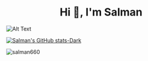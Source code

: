 <h1 align="center">Hi 👋, I'm Salman</h1>

![Alt Text](https://media.giphy.com/media/NKEt9elQ5cR68/giphy.gif)

[![Salman's GitHub stats-Dark](https://github-readme-stats.vercel.app/api?username=salman660&show_icons=true&theme=dark#gh-dark-mode-only)](https://github.com/anuraghazra/github-readme-stats#gh-dark-mode-only)

<p align="left"> <img src="https://komarev.com/ghpvc/?username=salman660&label=Profile%20views&color=0e75b6&style=flat" alt="salman660" /> </p>


